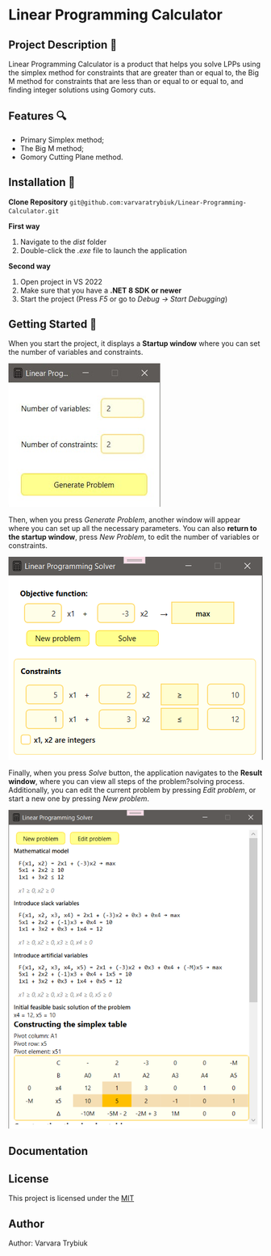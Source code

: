 # Linear Programming Calculator

## Project Description :paperclip:

Linear Programming Calculator is a product that helps you solve LPPs using the simplex method for constraints that are greater than or equal to,
the Big M method for constraints that are less than or equal to or equal to, and finding integer solutions using Gomory cuts.

## Features :mag:

+ Primary Simplex method;
+ The Big M method;
+ Gomory Cutting Plane method.

## Installation :hammer:

**Clone Repository**
`git@github.com:varvaratrybiuk/Linear-Programming-Calculator.git`

**First way**

1. Navigate to the _dist_ folder
1. Double-click the _.exe_ file to launch the application

**Second way**

1. Open project in VS 2022
1. Make sure that you have a **.NET 8 SDK or newer**
1. Start the project (Press _F5_ or go to _Debug -> Start Debugging_)

## Getting Started :runner:

When you start the project, it displays a **Startup window** where you can set the number of variables and constraints.

![Startup Window](./Images/img1.jpg)

Then, when you press _Generate Problem_, another window will appear where you can set up all the necessary parameters.
You can also **return to the startup window**, press _New Problem_, to edit the number of variables or constraints.

![Problem Setup Window](./Images/img2.png)

Finally, when you press _Solve_ button, the application navigates to the **Result window**, where you can view all steps of the problem?solving process.
Additionally, you can edit the current problem by pressing _Edit problem_, or start a new one by pressing _New problem_.

![Result Window](./Images/img3.png)

## Documentation

## License

This project is licensed under the [MIT](./LICENSE.md)

## Author

Author: Varvara Trybiuk
